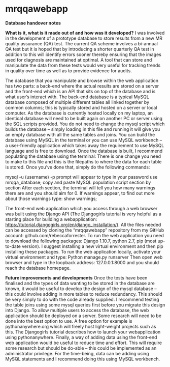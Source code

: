 # mrqqawebapp
**Database handover notes**

**What is it, what is it made out of and how was it developed?** 
I was involved in the development of a prototype database to store results from a new MR quality assurance (QA) test. The current QA scheme involves a bi-annual QA test but it is hoped that by introducing a shorter quarterly QA test in addition to this will identify errors sooner thereby ensuring that the images used for diagnosis are maintained at optimal. A tool that can store and manipulate the data from these tests would very useful for tracking trends in quality over time as well as to provide evidence for audits. 

The database that you manipulate and browse within the web application has two parts: a back-end where the actual results are stored on a server and the front-end which is an API that sits on top of the database and is what user’s interact with. 
The back-end database is a typical MySQL database composed of multiple different tables all linked together by common columns; this is typically stored and hosted on a server or local computer. As the database is currently hosted locally on my laptop, an identical database will need to be built again on another PC or server using the SQL scripts provided. You do not need to change the mysql script which builds the database – simply loading in this file and running it will give you an empty database with all the same tables and joins. You can build the database using MySQL in the terminal or you can use MySQL workbench – a user-friendly application which takes away the requirement to use MySQL language and is free to download. Once the database is built, I recommend populating the database using the terminal:
There is one change you need to make to this file and this is the filepaths to where the data for each table is stored. Once you’ve done that, simply do the following commands: 

mysql -u (username) -p
prompt will appear to type in your password 
use mrqqa_database; 
copy and paste MySQL population script section by section 
After each section, the terminal will tell you how many warnings there are and you should aim for 0. If warnings appear, to find out more about those warnings type: show warnings; 

The front-end web application which you access through a web browser was built using the Django API (The Djangogirls tutorial is very helpful as a starting place for building a webapplication: https://tutorial.djangogirls.org/en/django_installation/). All the files needed can be accessed by cloning the “mrqqawebapp” repository from my GitHub account: github.com/rebeccaforrester. To run the web application you need to download the following packages: Django 1.10.7, python 2.7, pip (most up-to-date version). I suggest installing a new virtual environment and then pip installing these packages. 
To run the web application locally, activate your virtual environment and type:
Python manage.py runserver
Then open web browser and type in the loopback address: 127.0.0.1:8000 and you should reach the database homepage. 

**Future improvements and developments** 
Once the tests have been finalised and the types of data wanting to be stored in the database are known, it would be useful to develop the design of the mysql database – this could involve adding in more tables to reduce redundancy. This should be very simply to do with the code already supplied. I recommend testing the table joins using some mysql queries first before you migrate this design into Django. 
To allow multiple users to access the database, the web application should be deployed on a server. Some research will need to be done into the best option to use. A free option for example is pythonanywhere.org which will freely host light-weight projects such as this. The Djangogirls tutorial describes how to launch your webapplication using pythonanywhere. 
Finally, a way of adding data using the front-end web application would be useful to reduce time and effort. This will require some research but should be do-able – this could be implemented as an administrator privilege. For the time-being, data can be adding using MySQL statements and I recommend doing this using MySQL workbench. 







